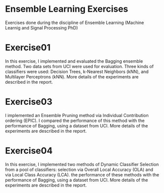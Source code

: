 # Ensemble Learning Exercises
Exercises done during the discipline of Ensemble Learning (Machine Learnig and Signal Processing PhD)

# Exercise01
In this exercise, I implemented and evaluated the Bagging ensemble method. Two data sets from UCI were used for evaluation. Three kinds of classifiers were used: Decision Trees, k-Nearest Neighbors (kNN), and Multilayer Perceptrons (kNN). More details of the experiments are described in the report.

# Exercise03
I implemented an Ensemble Pruning method via Individual Contribution ordering (EPIC). I compared the performance of this method with the performance of Bagging, using a dataset from UCI. More details of the experiments are described in the report.

# Exercise04
In this exercise, I implemented two methods of Dynamic Classifier Selection from a pool of classifiers: selection via Overall Local Accuracy (OLA) and via Local Class Accuracy (LCA). the performance of these methods with the performance of Bagging, using a dataset from UCI. More details of the experiments are described in the report.
